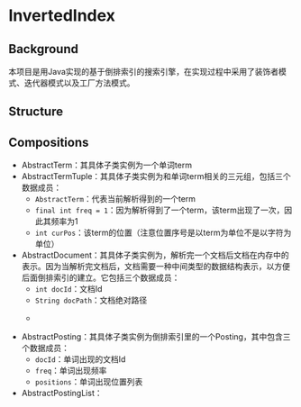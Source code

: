 # InvertedIndex
## Background
本项目是用Java实现的基于倒排索引的搜索引擎，在实现过程中采用了装饰者模式、迭代器模式以及工厂方法模式。
## Structure

## Compositions
* AbstractTerm：其具体子类实例为一个单词term
* AbstractTermTuple：其具体子类实例为和单词term相关的三元组，包括三个数据成员：
    * ```AbstractTerm```：代表当前解析得到的一个term
    * ```final int freq = 1```：因为解析得到了一个term，该term出现了一次，因此其频率为1
    * ```int curPos```：该term的位置（注意位置序号是以term为单位不是以字符为单位）
* AbstractDocument：其具体子类实例为，解析完一个文档后文档在内存中的表示。因为当解析完文档后，文档需要一种中间类型的数据结构表示，以方便后面倒排索引的建立。它包括三个数据成员：
    * ```int docId```：文档Id
    * ```String docPath```：文档绝对路径
    * ```List<AbstractTermTuple> tuples···：文档解析完后得到的所有term的三元组
* AbstractPosting：其具体子类实例为倒排索引里的一个Posting，其中包含三个数据成员：
    * ```docId```：单词出现的文档Id
    * ```freq```：单词出现频率
    * ```positions```：单词出现位置列表
* AbstractPostingList：

